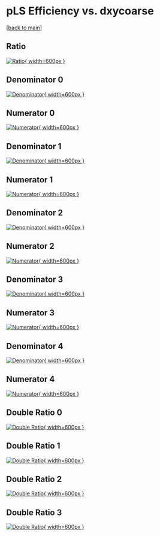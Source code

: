 # pLS Efficiency vs. dxycoarse

[[back to main](./)]



## Ratio

[![Ratio](../mtv/var/pLS_vtr_11_0_eff_dxycoarse.png){ width=600px }](../mtv/var/pLS_vtr_11_0_eff_dxycoarse.pdf)

## Denominator 0

[![Denominator](../mtv/den/pLS_vtr_11_0_eff_dxycoarse_den0.png){ width=600px }](../mtv/den/pLS_vtr_11_0_eff_dxycoarse_den0.pdf)

## Numerator 0

[![Numerator](../mtv/num/pLS_vtr_11_0_eff_dxycoarse_num0.png){ width=600px }](../mtv/num/pLS_vtr_11_0_eff_dxycoarse_num0.pdf)

## Denominator 1

[![Denominator](../mtv/den/pLS_vtr_11_0_eff_dxycoarse_den1.png){ width=600px }](../mtv/den/pLS_vtr_11_0_eff_dxycoarse_den1.pdf)

## Numerator 1

[![Numerator](../mtv/num/pLS_vtr_11_0_eff_dxycoarse_num1.png){ width=600px }](../mtv/num/pLS_vtr_11_0_eff_dxycoarse_num1.pdf)

## Denominator 2

[![Denominator](../mtv/den/pLS_vtr_11_0_eff_dxycoarse_den2.png){ width=600px }](../mtv/den/pLS_vtr_11_0_eff_dxycoarse_den2.pdf)

## Numerator 2

[![Numerator](../mtv/num/pLS_vtr_11_0_eff_dxycoarse_num2.png){ width=600px }](../mtv/num/pLS_vtr_11_0_eff_dxycoarse_num2.pdf)

## Denominator 3

[![Denominator](../mtv/den/pLS_vtr_11_0_eff_dxycoarse_den3.png){ width=600px }](../mtv/den/pLS_vtr_11_0_eff_dxycoarse_den3.pdf)

## Numerator 3

[![Numerator](../mtv/num/pLS_vtr_11_0_eff_dxycoarse_num3.png){ width=600px }](../mtv/num/pLS_vtr_11_0_eff_dxycoarse_num3.pdf)

## Denominator 4

[![Denominator](../mtv/den/pLS_vtr_11_0_eff_dxycoarse_den4.png){ width=600px }](../mtv/den/pLS_vtr_11_0_eff_dxycoarse_den4.pdf)

## Numerator 4

[![Numerator](../mtv/num/pLS_vtr_11_0_eff_dxycoarse_num4.png){ width=600px }](../mtv/num/pLS_vtr_11_0_eff_dxycoarse_num4.pdf)

## Double Ratio 0

[![Double Ratio](../mtv/ratio/pLS_vtr_11_0_eff_dxycoarse_ratio0.png){ width=600px }](../mtv/ratio/pLS_vtr_11_0_eff_dxycoarse_ratio0.pdf)

## Double Ratio 1

[![Double Ratio](../mtv/ratio/pLS_vtr_11_0_eff_dxycoarse_ratio1.png){ width=600px }](../mtv/ratio/pLS_vtr_11_0_eff_dxycoarse_ratio1.pdf)

## Double Ratio 2

[![Double Ratio](../mtv/ratio/pLS_vtr_11_0_eff_dxycoarse_ratio2.png){ width=600px }](../mtv/ratio/pLS_vtr_11_0_eff_dxycoarse_ratio2.pdf)

## Double Ratio 3

[![Double Ratio](../mtv/ratio/pLS_vtr_11_0_eff_dxycoarse_ratio3.png){ width=600px }](../mtv/ratio/pLS_vtr_11_0_eff_dxycoarse_ratio3.pdf)

